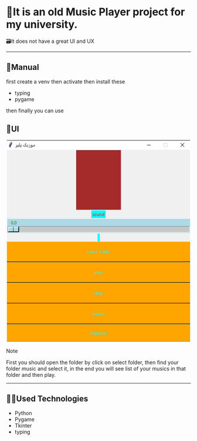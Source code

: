# 🎼It is an old Music Player project for my university.
<p>🗃️It does not have a great UI and UX</p>

----
## 🥇Manual
first create a venv
then activate
then install these

- typing
- pygame

then finally you can use

## 🎨UI
<div align="center" style="border-radius: 50%">
  <img  src='./Capture.PNG' alt='Picture' width="500">
</div>

> [!NOTE]  
> First you should open the folder by click on select folder, then find your folder music and select it, in the end you will see list of your musics in that folder and then play.

---

## 👨‍💻Used Technologies
- Python
- Pygame
- Tkinter
- typing 
